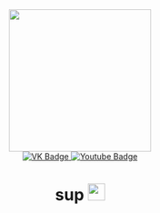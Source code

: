 <div id="header" align="center">
  <img src="https://media.giphy.com/media/KW5ERm2ryuOsuohMeO/giphy.gif" width="250"/>
</div>

<div id="badges" align="center">
  <a href="https://vk.com/j1trlx">
    <img src="https://img.shields.io/badge/VK-blue?style=for-the-badge&logo=vk&logoColor=white" alt="VK Badge"/>
  </a>
  <a href="https://www.youtube.com/channel/UC6U_MolVx-AUXhNrCELDk3Q">
    <img src="https://img.shields.io/badge/YouTube-red?style=for-the-badge&logo=youtube&logoColor=white" alt="Youtube Badge"/>
  </a>
</div>

<div id="viewprof" align="center">
  <img src="https://komarev.com/ghpvc/?username= jitrix13-github-username&style=flat-square&color=blue" alt=""/>
</div>

<div id="heythere" align="center">
  <h1>
  sup 
  <img src="https://media.giphy.com/media/hvRJCLFzcasrR4ia7z/giphy.gif" width="30px"/>
</h1>
</div>
